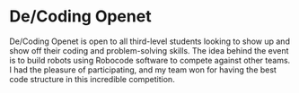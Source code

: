 # De/Coding Openet

De/Coding Openet is open to all third-level students looking to show up and show off their coding and problem-solving skills. The idea behind the event is to build robots using Robocode software to compete against other teams. I had the pleasure of participating, and my team won for having the best code structure in this incredible competition.
